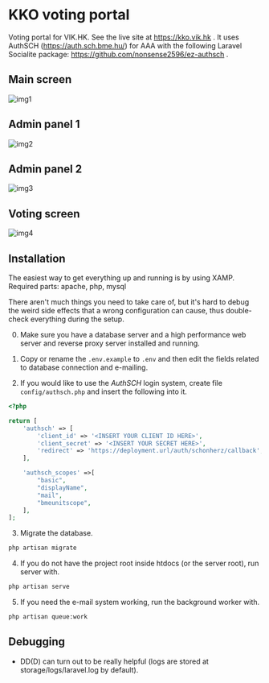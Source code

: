# KKO voting portal

Voting portal for VIK.HK. See the live site at https://kko.vik.hk . It uses AuthSCH (https://auth.sch.bme.hu/) for AAA with the following Laravel Socialite package: https://github.com/nonsense2596/ez-authsch .

## Main screen
![img1](https://i.imgur.com/SIypODe.jpeg)

## Admin panel 1
![img2](https://i.imgur.com/w4WDBjQ.png)

## Admin panel 2
![img3](https://i.imgur.com/MhBuoz3.png)

## Voting screen
![img4](https://i.imgur.com/vQh5hjW.png)

## Installation

The easiest way to get everything up and running is by using XAMP.
Required parts: apache, php, mysql

There aren't much things you need to take care of, but it's hard to debug the weird side effects
that a wrong configuration can cause, thus double-check everything during the setup.

0. Make sure you have a database server and a high performance web server and reverse proxy server
installed and running.

1. Copy or rename the `.env.example` to `.env` and then edit the fields related to database connection
and e-mailing.

2. If you would like to use the *AuthSCH* login system, create file `config/authsch.php` and insert
the following into it.
```php
<?php

return [
    'authsch' => [
        'client_id' => '<INSERT YOUR CLIENT ID HERE>',
        'client_secret' => '<INSERT YOUR SECRET HERE>',
        'redirect' => 'https://deployment.url/auth/schonherz/callback',
    ],

    'authsch_scopes' =>[
        "basic",
        "displayName",
        "mail",
        "bmeunitscope",
    ],
];
```

3. Migrate the database.
```sh
php artisan migrate
```

4. If you do not have the project root inside htdocs (or the server root), run server with.
```sh
php artisan serve
```

5. If you need the e-mail system working, run the background worker with.
```sh
php artisan queue:work
```

## Debugging

- DD(D) can turn out to be really helpful (logs are stored at storage/logs/laravel.log by default).

